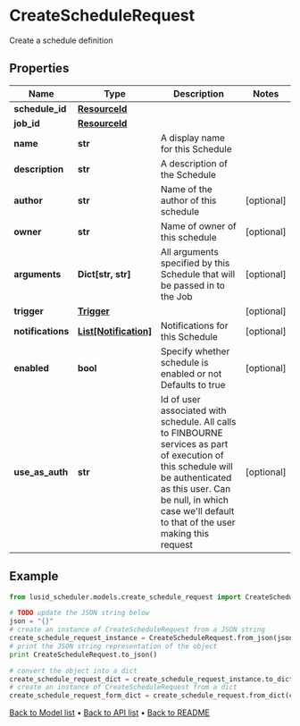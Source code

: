 # CreateScheduleRequest

Create a schedule definition

## Properties
Name | Type | Description | Notes
------------ | ------------- | ------------- | -------------
**schedule_id** | [**ResourceId**](ResourceId.md) |  | 
**job_id** | [**ResourceId**](ResourceId.md) |  | 
**name** | **str** | A display name for this Schedule | 
**description** | **str** | A description of the Schedule | 
**author** | **str** | Name of the author of this schedule | [optional] 
**owner** | **str** | Name of owner of this schedule | [optional] 
**arguments** | **Dict[str, str]** | All arguments specified by this Schedule that will be passed in to the Job | [optional] 
**trigger** | [**Trigger**](Trigger.md) |  | [optional] 
**notifications** | [**List[Notification]**](Notification.md) | Notifications for this Schedule | [optional] 
**enabled** | **bool** | Specify whether schedule is enabled or not  Defaults to true | [optional] 
**use_as_auth** | **str** | Id of user associated with schedule. All calls to FINBOURNE services  as part of execution of this schedule will be authenticated as this   user. Can be null, in which case we&#39;ll default to that of the user   making this request | [optional] 

## Example

```python
from lusid_scheduler.models.create_schedule_request import CreateScheduleRequest

# TODO update the JSON string below
json = "{}"
# create an instance of CreateScheduleRequest from a JSON string
create_schedule_request_instance = CreateScheduleRequest.from_json(json)
# print the JSON string representation of the object
print CreateScheduleRequest.to_json()

# convert the object into a dict
create_schedule_request_dict = create_schedule_request_instance.to_dict()
# create an instance of CreateScheduleRequest from a dict
create_schedule_request_form_dict = create_schedule_request.from_dict(create_schedule_request_dict)
```
[Back to Model list](../README.md#documentation-for-models) &#8226; [Back to API list](../README.md#documentation-for-api-endpoints) &#8226; [Back to README](../README.md)


